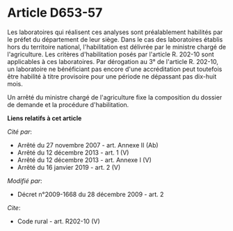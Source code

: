 # Article D653-57

Les laboratoires qui réalisent ces analyses sont préalablement habilités par le préfet du département de leur siège. Dans le
cas des laboratoires établis hors du territoire national, l'habilitation est délivrée par le ministre chargé de
l'agriculture. Les critères d'habilitation posés par l'article R. 202-10 sont applicables à ces laboratoires. Par dérogation
au 3° de l'article R. 202-10, un laboratoire ne bénéficiant pas encore d'une accréditation peut toutefois être habilité à
titre provisoire pour une période ne dépassant pas dix-huit mois. 

Un arrêté du ministre chargé de l'agriculture fixe la composition du dossier de demande et la procédure d'habilitation.

**Liens relatifs à cet article**

_Cité par_:

  - Arrêté du 27 novembre 2007 - art. Annexe II (Ab)
  - Arrêté du 12 décembre 2013 - art. 1 (V)
  - Arrêté du 12 décembre 2013 - art. Annexe I (V)
  - Arrêté du 16 janvier 2019 - art. 2 (V)

_Modifié par_:

  - Décret n°2009-1668 du 28 décembre 2009 - art. 2

_Cite_:

  - Code rural - art. R202-10 (V)
